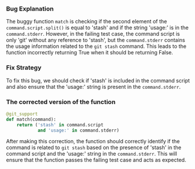 ### Bug Explanation
The buggy function `match` is checking if the second element of the `command.script.split()` is equal to 'stash' and if the string 'usage:' is in the `command.stderr`. However, in the failing test case, the command script is only 'git' without any reference to 'stash', but the `command.stderr` contains the usage information related to the `git stash` command. This leads to the function incorrectly returning True when it should be returning False.

### Fix Strategy
To fix this bug, we should check if 'stash' is included in the command script and also ensure that the 'usage:' string is present in the `command.stderr`.

### The corrected version of the function
```python
@git_support
def match(command):
    return ('stash' in command.script
            and 'usage:' in command.stderr)
``` 

After making this correction, the function should correctly identify if the command is related to `git stash` based on the presence of 'stash' in the command script and the 'usage:' string in the `command.stderr`. This will ensure that the function passes the failing test case and acts as expected.